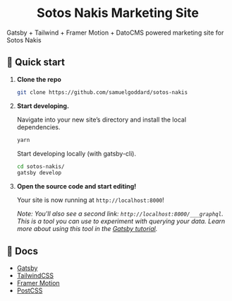 <h1 align="center">
  Sotos Nakis Marketing Site
</h1>

Gatsby + Tailwind + Framer Motion + DatoCMS powered marketing site for Sotos Nakis

## 🚀 Quick start

1.  **Clone the repo**

    ```sh
    git clone https://github.com/samuelgoddard/sotos-nakis
    ```

1.  **Start developing.**

    Navigate into your new site’s directory and install the local dependencies.

    ```sh
    yarn
    ```

    Start developing locally (with gatsby-cli).

    ```sh
    cd sotos-nakis/
    gatsby develop
    ```

1.  **Open the source code and start editing!**

    Your site is now running at `http://localhost:8000`!

    _Note: You'll also see a second link: _`http://localhost:8000/___graphql`_. This is a tool you can use to experiment with querying your data. Learn more about using this tool in the [Gatsby tutorial](https://www.gatsbyjs.org/tutorial/part-five/#introducing-graphiql)._

## 📄 Docs

- [Gatsby](https://www.gatsbyjs.org/docs/)
- [TailwindCSS](https://tailwindcss.com/)
- [Framer Motion](https://www.framer.com/motion/)
- [PostCSS](https://postcss.org/)